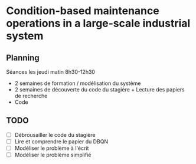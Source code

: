 # Condition-based maintenance operations in a large-scale industrial system

## Planning

Séances les jeudi matin 8h30-12h30

- 2 semaines de formation / modélisation du système
- 2 semaines de découverte du code du stagière + Lecture des papiers de recherche
- Code


## TODO
- [ ] Débrousailler le code du stagière
- [ ] Lire et comprendre le papier du DBQN
- [ ] Modéliser le problème à l'écrit
- [ ] Modéliser le problème simplifié
